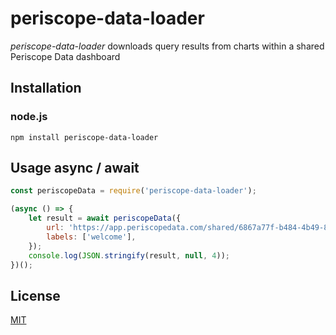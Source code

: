 # periscope-data-loader
_periscope-data-loader_ downloads query results from charts within a shared Periscope Data dashboard

## Installation

### node.js

    npm install periscope-data-loader

## Usage async / await

```javascript
const periscopeData = require('periscope-data-loader');

(async () => {
    let result = await periscopeData({
        url: 'https://app.periscopedata.com/shared/6867a77f-b484-4b49-864f-92c8f9cbde9a',
        labels: ['welcome'],
    });
    console.log(JSON.stringify(result, null, 4));
})();
```

## License

[MIT](LICENSE.md)
